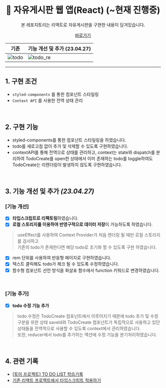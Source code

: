 <div align="center">
<h1>📑 자유게시판 웹 앱(React) (~현재 진행중)</h1>
 
본 레포지토리는 리액트로 자유게시판을 구현한 내용이 담겨있습니다.<br>

[바로가기](https://toy-todolist.netlify.app/)

|기존| 기능 개선 및 추가 (23.04.27)|
|---|-----------------|
|![todo](https://user-images.githubusercontent.com/65934208/232988400-e68ba6ff-76e5-40b5-a228-201fea458e7a.gif)| ![todo_re](https://user-images.githubusercontent.com/65934208/234965541-02ad5c3d-13b2-4ab3-a6d2-6b3d39e15318.gif)|


</div>

---

## 1. 구현 조건
* `styled-components` 를 통한 컴포넌트 스타일링
* `Context API` 를 사용한 전역 상태 관리

<br>

## 2. 구현 기능
* styled-components를 통한 컴포넌트 스타일링을 하였습니다. 
* todo를 새로고침 없이 추가 및 삭제할 수 있도록 구현하였습니다. 
* contextAPI를 통해 전역으로 상태를 관리하고, context는 state와 dispatch를 분리하여 TodoCreate를 open한 상태에서 이미 존재하는 todo를 toggle하여도 TodoCreate는 리렌더링이 발생하지 않도록 구현하였습니다.

<br>

## 3. 기능 개선 및 추가 <i>(23.04.27)</i>
### [기능 개선]
- [x] <b>타입스크립트로 리팩토링</b>하였습니다.
- [x] <b>로컬 스토리지를 이용하여 반영구적으로 데이터 저장</b>이 가능하도록 하였습니다.
> useEffect를 사용하여 Context Provider가 처음 렌더링 될 때만 로컬 스토리지를 검사하고    
기존의 todo가 존재한다면 해당 todo로 초기화 할 수 있도록 구현 하였습니다.
- [x] rem 단위를 사용하여 반응형 페이지로 구현하였습니다.
- [x] 텍스트 클릭해도 todo가 체크 될 수 있도록 수정하였습니다.
- [x] 함수형 컴포넌트 선언 방식을 화살표 함수에서 function 키워드로 변경하였습니다.

<br>

### [기능 추가]
- [x] <b>todo 수정 기능 추가</b>   
> todo 수정은 TodoCreate 컴포넌트에서 이루어지기 때문에
todo 추가 및 수정 구분을 위한 상태 saveId와 TodoCreate 컴포넌트가 독립적으로 사용하고 있던 상태들을 전역적으로 사용할 수 있도록 context에서 관리하였습니다.    
또한, reducer에서 todo를 추가하는 액션에 수정 기능을 분기처리하였습니다.

<br>

## 4. 관련 기록
* [[토이 프로젝트] TO DO LIST 학습기록](https://velog.io/@yiseo0/%ED%86%A0%EC%9D%B4%ED%94%84%EB%A1%9C%EC%A0%9D%ED%8A%B8-TO-DO-LIST-%ED%95%99%EC%8A%B5-%EA%B8%B0%EB%A1%9D)
* [기존 리액트 프로젝트에서 타입스크립트 적용하기](https://velog.io/@yiseo0/REACT-%EA%B8%B0%EC%A1%B4-%EB%A6%AC%EC%95%A1%ED%8A%B8-%ED%94%84%EB%A1%9C%EC%A0%9D%ED%8A%B8%EC%97%90%EC%84%9C-%ED%83%80%EC%9E%85%EC%8A%A4%ED%81%AC%EB%A6%BD%ED%8A%B8-%EC%A0%81%EC%9A%A9)
